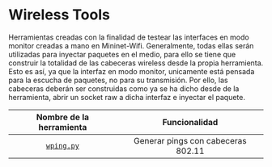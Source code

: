 # Wireless Tools 

Herramientas creadas con la finalidad de testear las interfaces en modo monitor creadas a mano en Mininet-Wifi. Generalmente, todas ellas serán utilizadas para inyectar paquetes en el medio, para ello se tiene que construir la totalidad de las cabeceras wireless desde la propia herramienta. Esto es así, ya que la interfaz en modo monitor, unicamente está pensada para la escucha de paquetes, no para su transmisión. Por ello, las cabeceras deberán ser construidas como ya se ha dicho desde de la herramienta, abrir un socket raw a dicha interfaz e inyectar el paquete.


|    Nombre de la herramienta   | Funcionalidad |
|:---------------:|:-------------------:|
| [``wping.py``](./wping.py) |  Generar pings con cabeceras 802.11 |

 
